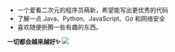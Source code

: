 - 一个爱看二次元的程序员萌新，希望能写出更优秀的代码
- 了解一点 Java、Python、JavaScript、Go 和网络安全
- 喜欢随便折腾一些有趣的东西。

 **一切都会越来越好✨** 
 ![](http://pic.mewhz.com/img/266ED628A95565DFAEDFF46EA257ABC9.gif)
